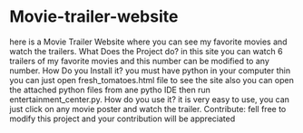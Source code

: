 # Movie-trailer-website
here is a Movie Trailer Website where you can see my favorite movies and watch the trailers. What Does the Project do? in this site you can watch 6 trailers of my favorite movies and this number can be modified to any number. How Do you Install it? you must have python in your computer thin you can just open fresh_tomatoes.html file to see the site  also you can open the attached python files from ane pytho IDE then run entertainment_center.py. How do you use it? it is very easy to use, you can just click on any movie poster and watch the trailer. Contribute: fell free to modify this project and your contribution will be appreciated
